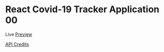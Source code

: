 # React Covid-19 Tracker Application 00

Live [Preview](https://covid19-tracker-mr62.web.app/)

[API Credits](https://covid19.mathdro.id/api/)

